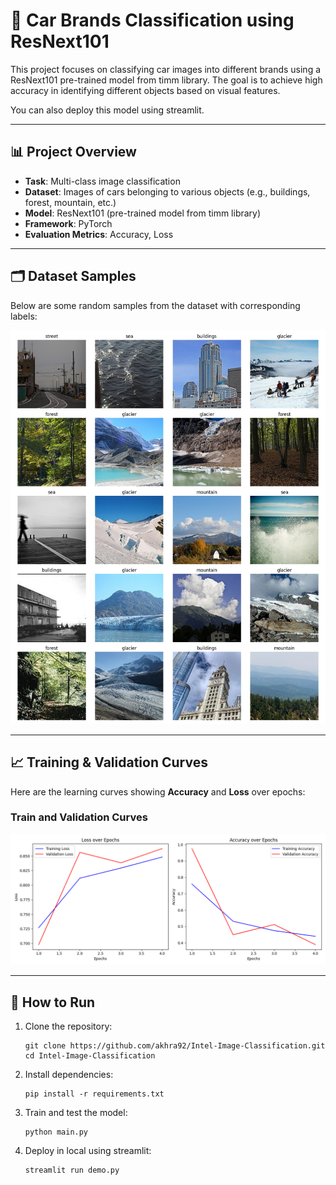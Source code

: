 # 🚗 Car Brands Classification using ResNext101

This project focuses on classifying car images into different brands using a ResNext101 pre-trained model from timm library. The goal is to achieve high accuracy in identifying different objects based on visual features.

You can also deploy this model using streamlit.

---

## 📊 Project Overview

- **Task**: Multi-class image classification
- **Dataset**: Images of cars belonging to various objects (e.g., buildings, forest, mountain, etc.)
- **Model**: ResNext101 (pre-trained model from timm library)
- **Framework**: PyTorch
- **Evaluation Metrics**: Accuracy, Loss

---

## 🗂️ Dataset Samples

Below are some random samples from the dataset with corresponding labels:

![Dataset Samples](assets/samples.png)

---

## 📈 Training & Validation Curves

Here are the learning curves showing **Accuracy** and **Loss** over epochs:

### Train and Validation Curves
![Curves](assets/learning_curves.png)

---

## 🚀 How to Run

1. Clone the repository:
   
   ```
   git clone https://github.com/akhra92/Intel-Image-Classification.git
   cd Intel-Image-Classification
   ```

3. Install dependencies:

   ```
   pip install -r requirements.txt
   ```
   
4. Train and test the model:

   ```
   python main.py
   ```

5. Deploy in local using streamlit:
   
   ```
   streamlit run demo.py
   ```
